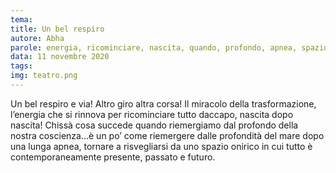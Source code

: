 ```yaml
---
tema:
title: Un bel respiro
autore: Abha
parole: energia, ricominciare, nascita, quando, profondo, apnea, spazio, onirico
data: 11 novembre 2020
tags: 
img: teatro.png
---
```

Un bel respiro e via! Altro giro altra corsa! Il miracolo della trasformazione, l’energia che si rinnova per ricominciare tutto daccapo, nascita dopo nascita! Chissà cosa succede quando riemergiamo dal profondo della nostra coscienza…è un po’ come riemergere dalle profondità del mare dopo una lunga apnea, tornare a risvegliarsi da uno spazio onirico in cui tutto è contemporaneamente presente, passato e futuro.  
